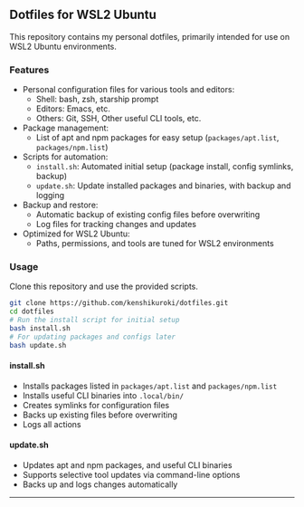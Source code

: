 
## Dotfiles for WSL2 Ubuntu

This repository contains my personal dotfiles, primarily intended for use on WSL2 Ubuntu environments.

### Features
- Personal configuration files for various tools and editors:
	- Shell:   bash, zsh, starship prompt
	- Editors: Emacs, etc.
	- Others:  Git, SSH, Other useful CLI tools, etc.
- Package management:
	- List of apt and npm packages for easy setup (`packages/apt.list`, `packages/npm.list`)
- Scripts for automation:
	- `install.sh`: Automated initial setup (package install, config symlinks, backup)
	- `update.sh`: Update installed packages and binaries, with backup and logging
- Backup and restore:
	- Automatic backup of existing config files before overwriting
	- Log files for tracking changes and updates
- Optimized for WSL2 Ubuntu:
	- Paths, permissions, and tools are tuned for WSL2 environments

### Usage
Clone this repository and use the provided scripts.

```bash
git clone https://github.com/kenshikuroki/dotfiles.git
cd dotfiles
# Run the install script for initial setup
bash install.sh
# For updating packages and configs later
bash update.sh
```

#### install.sh
- Installs packages listed in `packages/apt.list` and `packages/npm.list`
- Installs useful CLI binaries into `.local/bin/`
- Creates symlinks for configuration files
- Backs up existing files before overwriting
- Logs all actions

#### update.sh
- Updates apt and npm packages, and useful CLI binaries
- Supports selective tool updates via command-line options
- Backs up and logs changes automatically

---
